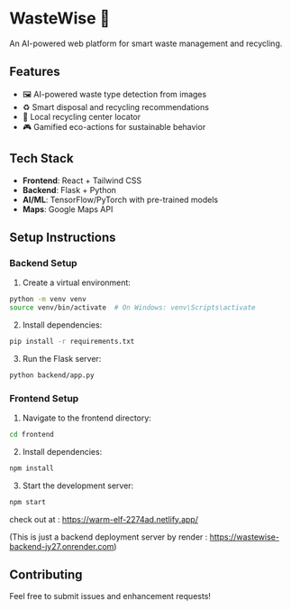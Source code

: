 # WasteWise 🌱

An AI-powered web platform for smart waste management and recycling.

## Features

- 🖼️ AI-powered waste type detection from images
- ♻️ Smart disposal and recycling recommendations
- 📍 Local recycling center locator
- 🎮 Gamified eco-actions for sustainable behavior

## Tech Stack

- **Frontend**: React + Tailwind CSS
- **Backend**: Flask + Python
- **AI/ML**: TensorFlow/PyTorch with pre-trained models
- **Maps**: Google Maps API

## Setup Instructions

### Backend Setup

1. Create a virtual environment:
```bash
python -m venv venv
source venv/bin/activate  # On Windows: venv\Scripts\activate
```

2. Install dependencies:
```bash
pip install -r requirements.txt
```

3. Run the Flask server:
```bash
python backend/app.py
```

### Frontend Setup

1. Navigate to the frontend directory:
```bash
cd frontend
```

2. Install dependencies:
```bash
npm install
```

3. Start the development server:
```bash
npm start
```

check out at : https://warm-elf-2274ad.netlify.app/


(This is just a backend  deployment server by render : https://wastewise-backend-jy27.onrender.com)
## Contributing

Feel free to submit issues and enhancement requests! 
